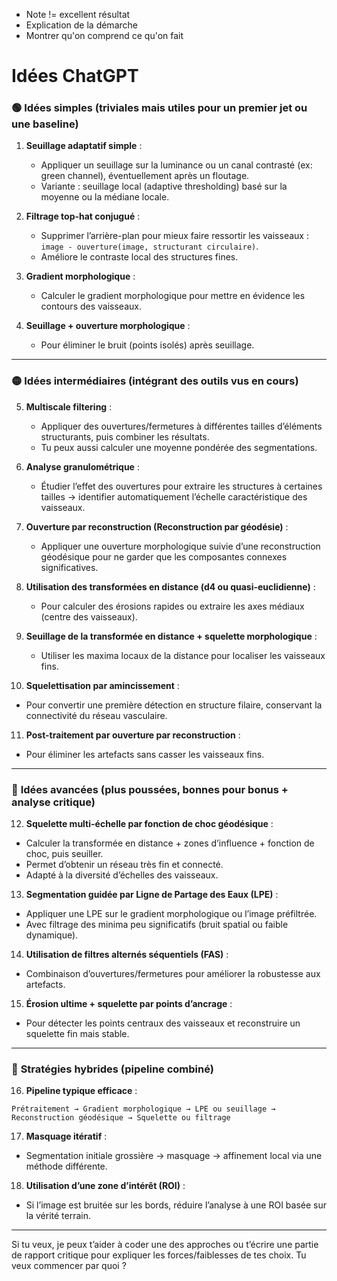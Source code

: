 
- Note != excellent résultat
- Explication de la démarche
- Montrer qu'on comprend ce qu'on fait

# Idées ChatGPT
### 🟢 **Idées simples (triviales mais utiles pour un premier jet ou une baseline)**

1. **Seuillage adaptatif simple** :

   * Appliquer un seuillage sur la luminance ou un canal contrasté (ex: green channel), éventuellement après un floutage.
   * Variante : seuillage local (adaptive thresholding) basé sur la moyenne ou la médiane locale.

2. **Filtrage top-hat conjugué** :

   * Supprimer l’arrière-plan pour mieux faire ressortir les vaisseaux : `image - ouverture(image, structurant circulaire)`.
   * Améliore le contraste local des structures fines.

3. **Gradient morphologique** :

   * Calculer le gradient morphologique pour mettre en évidence les contours des vaisseaux.

4. **Seuillage + ouverture morphologique** :

   * Pour éliminer le bruit (points isolés) après seuillage.

---

### 🟡 **Idées intermédiaires (intégrant des outils vus en cours)**

5. **Multiscale filtering** :

   * Appliquer des ouvertures/fermetures à différentes tailles d’éléments structurants, puis combiner les résultats.
   * Tu peux aussi calculer une moyenne pondérée des segmentations.

6. **Analyse granulométrique** : 

   * Étudier l’effet des ouvertures pour extraire les structures à certaines tailles → identifier automatiquement l’échelle caractéristique des vaisseaux.

7. **Ouverture par reconstruction (Reconstruction par géodésie)** :

   * Appliquer une ouverture morphologique suivie d’une reconstruction géodésique pour ne garder que les composantes connexes significatives.

8. **Utilisation des transformées en distance (d4 ou quasi-euclidienne)** :

   * Pour calculer des érosions rapides ou extraire les axes médiaux (centre des vaisseaux).

9. **Seuillage de la transformée en distance + squelette morphologique** :

   * Utiliser les maxima locaux de la distance pour localiser les vaisseaux fins.

10. **Squelettisation par amincissement** :

* Pour convertir une première détection en structure filaire, conservant la connectivité du réseau vasculaire.

11. **Post-traitement par ouverture par reconstruction** :

* Pour éliminer les artefacts sans casser les vaisseaux fins.

---

### 🔴 **Idées avancées (plus poussées, bonnes pour bonus + analyse critique)**

12. **Squelette multi-échelle par fonction de choc géodésique** :

* Calculer la transformée en distance + zones d’influence + fonction de choc, puis seuiller.
* Permet d’obtenir un réseau très fin et connecté.
* Adapté à la diversité d’échelles des vaisseaux.

13. **Segmentation guidée par Ligne de Partage des Eaux (LPE)** :

* Appliquer une LPE sur le gradient morphologique ou l’image préfiltrée.
* Avec filtrage des minima peu significatifs (bruit spatial ou faible dynamique).

14. **Utilisation de filtres alternés séquentiels (FAS)** :

* Combinaison d’ouvertures/fermetures pour améliorer la robustesse aux artefacts.

15. **Érosion ultime + squelette par points d’ancrage** :

* Pour détecter les points centraux des vaisseaux et reconstruire un squelette fin mais stable.

---

### 🔁 **Stratégies hybrides (pipeline combiné)**

16. **Pipeline typique efficace** :

```text
Prétraitement → Gradient morphologique → LPE ou seuillage → Reconstruction géodésique → Squelette ou filtrage
```

17. **Masquage itératif** :

* Segmentation initiale grossière → masquage → affinement local via une méthode différente.

18. **Utilisation d’une zone d’intérêt (ROI)** :

* Si l’image est bruitée sur les bords, réduire l’analyse à une ROI basée sur la vérité terrain.

---

Si tu veux, je peux t’aider à coder une des approches ou t’écrire une partie de rapport critique pour expliquer les forces/faiblesses de tes choix. Tu veux commencer par quoi ?
